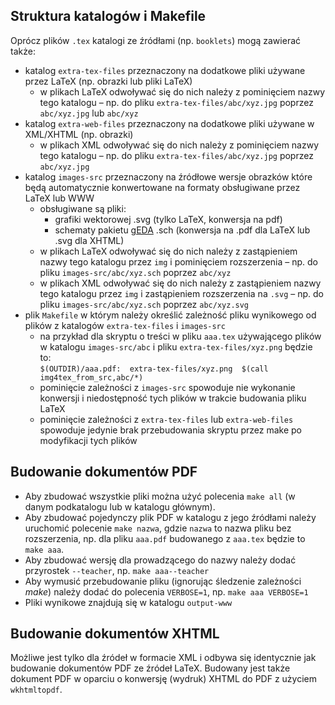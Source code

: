 ## Struktura katalogów i Makefile

Oprócz plików `.tex` katalogi ze źródłami (np. `booklets`) mogą zawierać także:

* katalog `extra-tex-files` przeznaczony na dodatkowe pliki używane przez LaTeX (np. obrazki lub pliki LaTeX)
	* w plikach LaTeX odwoływać się do nich należy z pominięciem nazwy tego katalogu – np. do pliku `extra-tex-files/abc/xyz.jpg` poprzez `abc/xyz.jpg` lub `abc/xyz`
* katalog `extra-web-files` przeznaczony na dodatkowe pliki używane w XML/XHTML (np. obrazki)
	* w plikach XML odwoływać się do nich należy z pominięciem nazwy tego katalogu – np. do pliku `extra-tex-files/abc/xyz.jpg` poprzez `abc/xyz.jpg`
* katalog `images-src` przeznaczony na źródłowe wersje obrazków które będą automatycznie konwertowane na formaty obsługiwane przez LaTeX lub WWW
	* obsługiwane są pliki:
		* grafiki wektorowej .svg (tylko LaTeX, konwersja na pdf)
		* schematy pakietu [gEDA](http://www.geda-project.org/) .sch (konwersja na .pdf dla LaTeX lub .svg dla XHTML)
	* w plikach LaTeX odwoływać się do nich należy z zastąpieniem nazwy tego katalogu przez `img` i pominięciem rozszerzenia – np. do pliku `images-src/abc/xyz.sch` poprzez `abc/xyz`
	* w plikach XML odwoływać się do nich należy z zastąpieniem nazwy tego katalogu przez `img` i zastąpieniem rozszerzenia na `.svg` – np. do pliku `images-src/abc/xyz.sch` poprzez `abc/xyz.svg`
* plik `Makefile` w którym należy określić zależność pliku wynikowego od plików z katalogów `extra-tex-files` i `images-src`
	*  na przykład dla skryptu o treści w pliku `aaa.tex` używającego plików w katalogu `images-src/abc` i pliku `extra-tex-files/xyz.png` będzie to:<br />
	   `$(OUTDIR)/aaa.pdf:  extra-tex-files/xyz.png  $(call img4tex_from_src,abc/*)`
	* pominięcie zależności z `images-src` spowoduje nie wykonanie konwersji i niedostępność tych plików w trakcie budowania pliku LaTeX
	* pominięcie zależności z `extra-tex-files` lub `extra-web-files` spowoduje jedynie brak przebudowania skryptu przez make po modyfikacji tych plików

## Budowanie dokumentów PDF

* Aby zbudować wszystkie pliki można użyć polecenia `make all` (w danym podkatalogu lub w katalogu głównym).
* Aby zbudować pojedynczy plik PDF w katalogu z jego źródłami należy uruchomić polecenie `make nazwa`, gdzie `nazwa` to nazwa pliku bez rozszerzenia, np. dla pliku `aaa.pdf` budowanego z `aaa.tex` będzie to `make aaa`.
* Aby zbudować wersję dla prowadzącego do nazwy należy dodać przyrostek `--teacher`, np. `make aaa--teacher`
* Aby wymusić przebudowanie pliku (ignorując śledzenie zależności *make*) należy dodać do polecenia `VERBOSE=1`, np. `make aaa VERBOSE=1`
* Pliki wynikowe znajdują się w katalogu `output-www`

## Budowanie dokumentów XHTML

Możliwe jest tylko dla źródeł w formacie XML i odbywa się identycznie jak budowanie dokumentów PDF ze źródeł LaTeX.
Budowany jest także dokument PDF w oparciu o konwersję (wydruk) XHTML do PDF z użyciem `wkhtmltopdf`.
